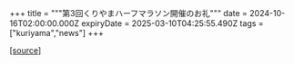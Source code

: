 +++
title = """第3回くりやまハーフマラソン開催のお礼"""
date = 2024-10-16T02:00:00.000Z
expiryDate = 2025-03-10T04:25:55.490Z
tags = ["kuriyama","news"]
+++


[[source]](https://www.town.kuriyama.hokkaido.jp/site/kuriyama-harf/29147.html)
